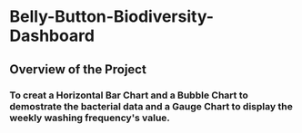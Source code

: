 # Belly-Button-Biodiversity-Dashboard

## **Overview of the Project**

### To creat a Horizontal Bar Chart and a Bubble Chart to demostrate the bacterial data and a Gauge Chart to display the weekly washing frequency's value.
